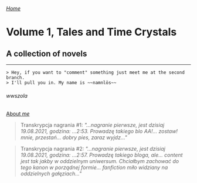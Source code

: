 [_Home_](/index.md)
# Volume 1, Tales and Time Crystals
## A collection of novels
***
```
> Hey, if you want to "comment" something just meet me at the second branch.
> I'll pull you in. My name is ~~namnlös~~
```
###### _wwszola_
[About _me_](/about_me.md)

> Transkrypcja nagrania #1: _"...nagranie pierwsze, jest dzisiaj 19.08.2021, godzina: ...2:53. Prowadzę takiego blo AA!... zostaw! mnie, przestań... dobry pies, zaraz wyjdz..."_

> Transkrypcja nagrania #2: _"...nagranie pierwsze, jest dzisiaj 19.08.2021, godzina: ...2:57. Prowadzę takiego bloga, ale... content jest tak jakby w oddzielnym uniwersum. Chciałbym zachować do tego kanon w porządnej formie... *fanfiction* miło widziany na oddzielnych gałęziach..."_

